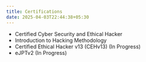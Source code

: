 ```yaml
---
title: Certifications
date: 2025-04-03T22:44:38+05:30
---
```

 
- Certified Cyber Security and Ethical Hacker
- Introduction to Hacking Methodology 
- Certified Ethical Hacker v13 (CEHv13) (In Progress)
- eJPTv2 (In Progress)
